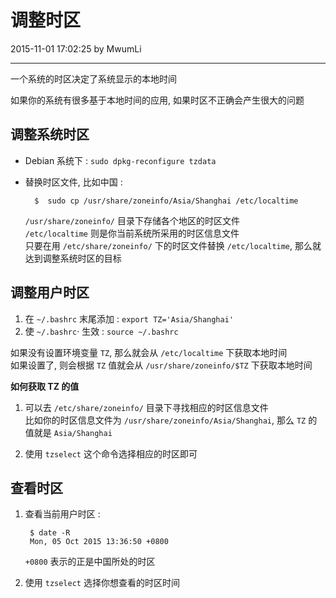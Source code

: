 # 调整时区

2015-11-01 17:02:25 by MwumLi

---

一个系统的时区决定了系统显示的本地时间  

如果你的系统有很多基于本地时间的应用, 如果时区不正确会产生很大的问题  

## 调整系统时区

* Debian 系统下 :  `sudo dpkg-reconfigure tzdata`  
* 替换时区文件, 比如中国 :  

        $  sudo cp /usr/share/zoneinfo/Asia/Shanghai /etc/localtime

  `/usr/share/zoneinfo/` 目录下存储各个地区的时区文件  
  `/etc/localtime` 则是你当前系统所采用的时区信息文件  
  只要在用 `/etc/share/zoneinfo/` 下的时区文件替换 `/etc/localtime`, 那么就达到调整系统时区的目标  

## 调整用户时区  

1. 在 `~/.bashrc` 末尾添加 :  `export TZ='Asia/Shanghai'`  
2. 使 `~/.bashrc`· 生效 : `source ~/.bashrc`

如果没有设置环境变量 `TZ`, 那么就会从 `/etc/localtime` 下获取本地时间  
如果设置了, 则会根据 `TZ` 值就会从 `/usr/share/zoneinfo/$TZ` 下获取本地时间  

**如何获取 TZ 的值**  

1. 可以去 `/etc/share/zoneinfo/` 目录下寻找相应的时区信息文件  
   比如你的时区信息文件为 `/usr/share/zoneinfo/Asia/Shanghai`, 那么 `TZ` 的值就是 `Asia/Shanghai`  

2. 使用 `tzselect` 这个命令选择相应的时区即可  

## 查看时区  

1. 查看当前用户时区 :  

        $ date -R
        Mon, 05 Oct 2015 13:36:50 +0800

   `+0800` 表示的正是中国所处的时区  

2. 使用 `tzselect` 选择你想查看的时区时间  
